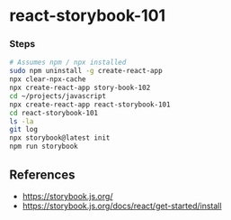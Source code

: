 # react-storybook-101

### Steps

```sh
# Assumes npm / npx installed
sudo npm uninstall -g create-react-app
npx clear-npx-cache
npx create-react-app story-book-102
cd ~/projects/javascript
npx create-react-app react-storybook-101
cd react-storybook-101
ls -la
git log
npx storybook@latest init
npm run storybook
```

## References

* https://storybook.js.org/
* https://storybook.js.org/docs/react/get-started/install
